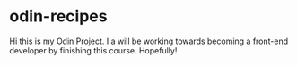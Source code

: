 # odin-recipes

Hi this is my Odin Project. I a will be working towards becoming a front-end developer by finishing this course. Hopefully!
